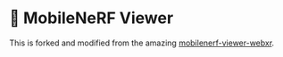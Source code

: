 # 📱 MobileNeRF Viewer

This is forked and modified from the amazing [mobilenerf-viewer-webxr](https://github.com/mrxz/mobilenerf-viewer-webxr).

